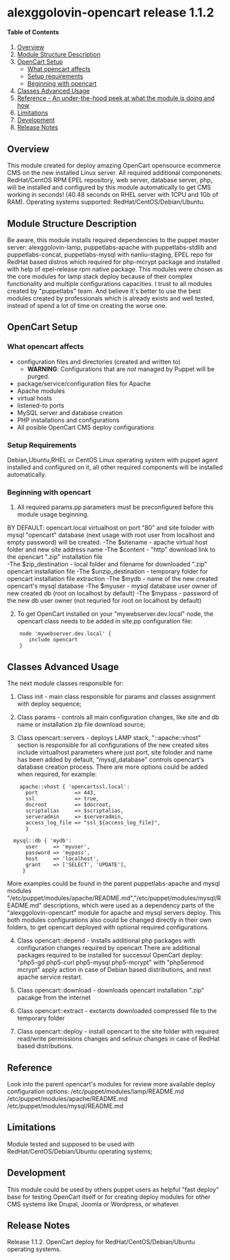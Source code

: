 # alexggolovin-opencart release 1.1.2

#### Table of Contents

1. [Overview](#overview)
2. [Module Structure Description](#module-structure-description)
3. [OpenCart Setup](#setup)
    * [What opencart affects](#what-opencart-affects)
    * [Setup requirements](#setup-requirements)
    * [Beginning with opencart](#beginning-with-opencart)
4. [Classes Advanced Usage](#usage)
5. [Reference - An under-the-hood peek at what the module is doing and how](#reference)
5. [Limitations](#limitations)
6. [Development](#development)
7. [Release Notes](#releasenotes)


## Overview
 This module created for deploy amazing OpenCart opensource ecommerce CMS on the new installed Linux server.
 All required additional componenets: RedHat/CentOS RPM EPEL repository,  web server, database server, php, will be installed and configured by this module automatically to get CMS working in seconds! (40.48 seconds on RHEL server with 1CPU and 1Gb of RAM). Operating systems supported: RedHat/CentOS/Debian/Ubuntu.


## Module Structure Description
 Be aware, this module installs required dependencies to the puppet master server: alexggolovin-lamp, puppetlabs-apache with puppetlabs-stdlib and puppetlabs-concat, puppetlabs-mysql with nanliu-staging, EPEL repo for RedHat based distros which required for php-mcrypt package and installed with help of epel-release rpm native package. This modules were chosen as the core modules for lamp stack deploy because of their complex functionality and multiple configurations capacities. 
 I trust to all modules created by "puppetlabs" team. And believe it's better to use the best modules created by professionals which is already exists and well tested, instead of spend a lot of time on creating the worse one. 


## OpenCart Setup
### What opencart affects
* configuration files and directories (created and written to)
    * **WARNING**: Configurations that are *not* managed by Puppet will be purged.
* package/service/configuration files for Apache
* Apache modules
* virtual hosts
* listened-to ports
* MySQL server and database creation 
* PHP installations and configurations
* All posible OpenCart CMS deploy configurations


### Setup Requirements
Debian,Ubuntu,RHEL or CentOS Linux operating system with puppet agent installed and configured on it, all other required components will be installed automatically. 


### Beginning with opencart
1. All required params.pp parameters must be preconfigured before this module usage beginning. 

BY DEFAULT: opencart.local virtualhost on port "80" and site foloder with mysql "opencart" database (next usage with root user from localhost and empty password) will be created.
  -The $sitename - apache virtual host folder and new site address name
  -The $content - "http" download link to the opencart ".zip" installation file  
  -The $zip_destination - local folder and filename for downloaded ".zip" opencart installation file 
  -The $unzip_destination - temporary folder for opencart installation file extraction
  -The $mydb - name of the new created opencart's mysql database 
  -The $myuser - mysql database user owner of new created db (root on localhost by default)
  -The $mypass - password of the new db user owner (not requried for root on localhost by default)   

2. To get OpenCart installed on your "mywebserver.dev.local" node, the opencart class needs to be added in site.pp configuration file:

```puppet
    node 'mywebserver.dev.local' {
       include opencart
    }
```

## Classes Advanced Usage

The next module classes responsible for:

1. Class init - main class responsible for params and classes assignment with deploy sequence; 

2. Class params - controls all main configuration changes, like site and db name or installation zip file download source; 

3. Class opencart::servers - deploys LAMP stack, "::apache::vhost" section is responsible for all configurations of the new created sites include virtualhost parameters where just port, site foloder and name has been added by default, "mysql_database" controls opencart's database creation process. There are more options could be added when required, for example:

```puppet
    apache::vhost { 'opencartssl.local':
      port            => 443,
      ssl             => true,
      docroot         => $docroot,
      scriptalias     => $scriptalias,
      serveradmin     => $serveradmin,
      access_log_file => "ssl_${access_log_file}",
      }

  mysql::db { 'mydb':
      user     => 'myuser',
      password => 'mypass',
      host     => 'localhost',
      grant    => ['SELECT', 'UPDATE'],
     }
```

 More examples could be found in the parent puppetlabs-apache and mysql modules "/etc/puppet/modules/apache/README.md","/etc/puppet/modules/mysql/README.md" descriptions, which were used as a dependency parts of the "alexggolovin-opencart" module for apache and mysql servers deploy. This both modules configurations also could be changed directly in their own folders, to get opencart deployed with optional required configurations.

 4. Class opencart::depend - installs additional php packages with configuration changes required by opencart
There are additional packages required to be installed for successul OpenCart deploy: "php5-gd php5-curl php5-mysql php5-mcrypt" with "php5enmod mcrypt" apply action in case of Debian based distributions, and next apache service restart.  

 5. Class opencart::download - downloads opencart installation ".zip" pacakge from the internet

 6. Class opencart::extract - exctarcts downloaded compressed file to the temporary folder
 
 7. Class opencart::deploy - install opencart to the site folder with required read/write permissions changes and selinux changes in case of RedHat based distributions.


## Reference
Look into the parent opencart's modules for review more available deploy configuration options:
/etc/puppet/modules/lamp/README.md
/etc/puppet/modules/apache/README.md
/etc/puppet/modules/mysql/README.md
  

## Limitations
Module tested and supposed to be used with RedHat/CentOS/Debian/Ubuntu operating systems;


## Development
This module could be used by others puppet users as helpful "fast deploy" base for testing OpenCart itself or for creating deploy modules for other CMS systems like Drupal, Joomla or Wordpress, or whatever.


## Release Notes
Release 1.1.2.
OpenCart deploy for RedHat/CentOS/Debian/Ubuntu operating systems.
